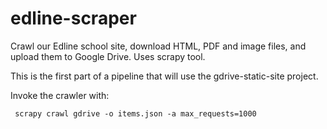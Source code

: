 edline-scraper
==============
Crawl our Edline school site, download HTML, PDF and image files, and upload them to Google Drive.
Uses scrapy tool.

This is the first part of a pipeline that will use the gdrive-static-site project.

Invoke the crawler with:

     scrapy crawl gdrive -o items.json -a max_requests=1000

